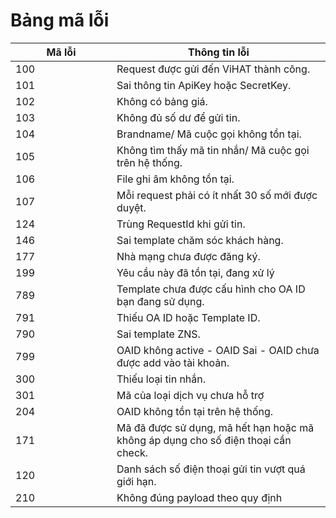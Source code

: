 # Bảng mã lỗi

<table><thead><tr><th width="146">Mã lỗi</th><th>Thông tin lỗi</th></tr></thead><tbody><tr><td>100</td><td>Request được gửi đến ViHAT thành công.</td></tr><tr><td>101</td><td>Sai thông tin ApiKey hoặc SecretKey.</td></tr><tr><td>102</td><td>Không có bảng giá.</td></tr><tr><td>103</td><td>Không đủ số dư để gửi tin.</td></tr><tr><td>104</td><td>Brandname/ Mã cuộc gọi không tồn tại.</td></tr><tr><td>105</td><td>Không tìm thấy mã tin nhắn/ Mã cuộc gọi trên hệ thống.</td></tr><tr><td>106</td><td>File ghi âm không tồn tại.</td></tr><tr><td>107</td><td>Mỗi request phải có ít nhất 30 số mới được duyệt.</td></tr><tr><td>124</td><td>Trùng RequestId khi gửi tin.</td></tr><tr><td>146</td><td>Sai template chăm sóc khách hàng.</td></tr><tr><td>177</td><td>Nhà mạng chưa được đăng ký.</td></tr><tr><td>199</td><td>Yêu cầu này đã tồn tại, đang xử lý</td></tr><tr><td>789</td><td>Template chưa được cấu hình cho OA ID bạn đang sử dụng.</td></tr><tr><td>791</td><td>Thiếu OA ID hoặc Template ID.</td></tr><tr><td>790</td><td>Sai template ZNS.</td></tr><tr><td>799</td><td>OAID không active - OAID Sai - OAID chưa được add vào tài khoản.</td></tr><tr><td>300</td><td>Thiếu loại tin nhắn.</td></tr><tr><td>301</td><td>Mã của loại dịch vụ chưa hỗ trợ</td></tr><tr><td>204</td><td>OAID không tồn tại trên hệ thống.</td></tr><tr><td>171</td><td>Mã đã được sử dụng, mã hết hạn hoặc mã không áp dụng cho số điện thoại cần check.</td></tr><tr><td>120</td><td>Danh sách số điện thoại gửi tin vượt quá giới hạn.</td></tr><tr><td>210</td><td>Không đúng payload theo quy định</td></tr></tbody></table>
